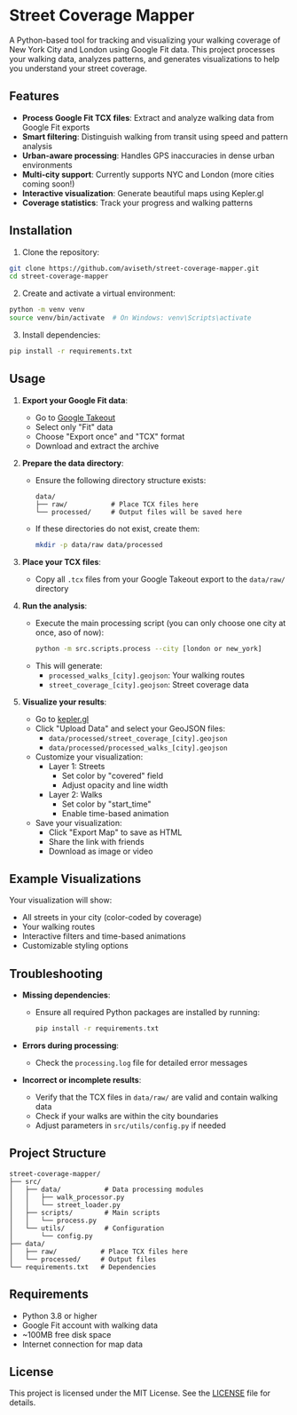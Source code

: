 # Street Coverage Mapper

A Python-based tool for tracking and visualizing your walking coverage of New York City and London using Google Fit data. This project processes your walking data, analyzes patterns, and generates visualizations to help you understand your street coverage.

## Features

- **Process Google Fit TCX files**: Extract and analyze walking data from Google Fit exports
- **Smart filtering**: Distinguish walking from transit using speed and pattern analysis
- **Urban-aware processing**: Handles GPS inaccuracies in dense urban environments
- **Multi-city support**: Currently supports NYC and London (more cities coming soon!)
- **Interactive visualization**: Generate beautiful maps using Kepler.gl
- **Coverage statistics**: Track your progress and walking patterns

## Installation

1. Clone the repository:
```bash
git clone https://github.com/aviseth/street-coverage-mapper.git
cd street-coverage-mapper
```

2. Create and activate a virtual environment:
```bash
python -m venv venv
source venv/bin/activate  # On Windows: venv\Scripts\activate
```

3. Install dependencies:
```bash
pip install -r requirements.txt
```

## Usage

1. **Export your Google Fit data**:
   - Go to [Google Takeout](https://takeout.google.com/)
   - Select only "Fit" data
   - Choose "Export once" and "TCX" format
   - Download and extract the archive

2. **Prepare the data directory**:
   - Ensure the following directory structure exists:
     ```
     data/
     ├── raw/           # Place TCX files here
     └── processed/     # Output files will be saved here
     ```
   - If these directories do not exist, create them:
     ```bash
     mkdir -p data/raw data/processed
     ```

3. **Place your TCX files**:
   - Copy all `.tcx` files from your Google Takeout export to the `data/raw/` directory

4. **Run the analysis**:
   - Execute the main processing script (you can only choose one city at once, aso of now):
     ```bash
     python -m src.scripts.process --city [london or new_york]
     ```
   - This will generate:
     - `processed_walks_[city].geojson`: Your walking routes
     - `street_coverage_[city].geojson`: Street coverage data

5. **Visualize your results**:
   - Go to [kepler.gl](https://kepler.gl/)
   - Click "Upload Data" and select your GeoJSON files:
     - `data/processed/street_coverage_[city].geojson`
     - `data/processed/processed_walks_[city].geojson`
   - Customize your visualization:
     - Layer 1: Streets
       - Set color by "covered" field
       - Adjust opacity and line width
     - Layer 2: Walks
       - Set color by "start_time"
       - Enable time-based animation
   - Save your visualization:
     - Click "Export Map" to save as HTML
     - Share the link with friends
     - Download as image or video

## Example Visualizations

Your visualization will show:
- All streets in your city (color-coded by coverage)
- Your walking routes
- Interactive filters and time-based animations
- Customizable styling options

## Troubleshooting

- **Missing dependencies**:
  - Ensure all required Python packages are installed by running:
    ```bash
    pip install -r requirements.txt
    ```

- **Errors during processing**:
  - Check the `processing.log` file for detailed error messages

- **Incorrect or incomplete results**:
  - Verify that the TCX files in `data/raw/` are valid and contain walking data
  - Check if your walks are within the city boundaries
  - Adjust parameters in `src/utils/config.py` if needed

## Project Structure

```
street-coverage-mapper/
├── src/
│   ├── data/           # Data processing modules
│   │   ├── walk_processor.py
│   │   └── street_loader.py
│   ├── scripts/        # Main scripts
│   │   └── process.py
│   └── utils/          # Configuration
│       └── config.py
├── data/
│   ├── raw/           # Place TCX files here
│   └── processed/     # Output files
└── requirements.txt   # Dependencies
```

## Requirements

- Python 3.8 or higher
- Google Fit account with walking data
- ~100MB free disk space
- Internet connection for map data

## License

This project is licensed under the MIT License. See the [LICENSE](LICENSE) file for details.
